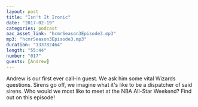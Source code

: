 ```yaml
---
layout: post
title: "Isn't It Ironic"
date: "2017-02-19"
categories: podcast
aac_asset_link: "hcmrSeason3Episode3.mp3"
mp3: "hcmrSeason3Episode3.mp3"
duration: "133782464"
length: "55:44"
number: "017"
guests: [Andrew]
---
```


Andrew is our first ever call-in guest. We ask him some vital Wizards questions. Sirens go off, we imagine what it's like to be a dispatcher of said sirens. Who would we most like to meet at the NBA All-Star Weekend? Find out on this episode!
